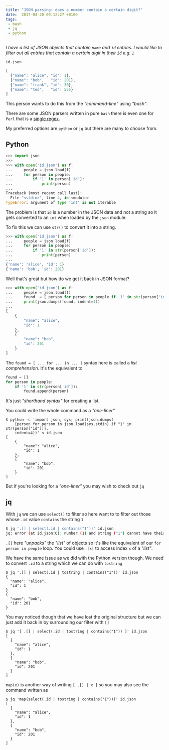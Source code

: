 ```yaml
---
title: "JSON parsing: does a number contain a certain digit?"
date:  2017-04-20 09:12:27 +0100
tags:
 - bash
 - jq
 - python
---
```


<em>I have a list of JSON objects that contain `name` and `id` 
entries. I would like to filter out all entries that contain
a certain digit in their `id` e.g. `1`</em>

`id.json`

```javascript
[ 
  {"name": "alice", "id": 1},
  {"name": "bob",   "id": 201},
  {"name": "frank", "id": 30},
  {"name": "ted",   "id": 555}
]
```

This person wants to do this from the *"command-line"* using *"bash"*.

There are some JSON parsers written in pure `bash` there is even one
for `Perl` that is a [single regex](http://www.perlmonks.org/?node_id=995856).

My preferred options are `python` or `jq` but there are many to choose from.

## Python

```python
>>> import json
>>> 
>>> with open('id.json') as f:
...     people = json.load(f)
...     for person in people:
...         if '1' in person['id']:
...             print(person)
... 
Traceback (most recent call last):
  File "<stdin>", line 4, in <module>
TypeError: argument of type 'int' is not iterable
```

The problem is that `id` is a number in the JSON data
and not a string so it gets converted to an `int` when
loaded by the `json` module.

To fix this we can use `str()` to convert it into a string.

```python
>>> with open('id.json') as f:
...     people = json.load(f)
...     for person in people:
...         if '1' in str(person['id']):
...             print(person)
... 
{'name': 'alice', 'id': 1}
{'name': 'bob', 'id': 201}
```

Well that's great but how do we get it back in JSON format?

```python
>>> with open('id.json') as f:
...     people = json.load(f)
...     found  = [ person for person in people if '1' in str(person['id']) ]
...     print(json.dumps(found, indent=4))
... 
[
    {
        "name": "alice", 
        "id": 1
    }, 
    {
        "name": "bob", 
        "id": 201
    }
]
```

The `found = [ ... for ... in ... ]` syntax here is called a *list comprehension*. 
It's the equivalent to

```python
found = []
for person in people:
    if '1' in str(person['id']):
        found.append(person)
```

It's just *"shorthand syntax"* for creating a list.

You could write the whole command as a *"one-liner"* 

```jq
$ python -c 'import json, sys; print(json.dumps(
    [person for person in json.load(sys.stdin) if "1" in str(person["id"])], 
    indent=4))' < id.json
[
    {
        "name": "alice", 
        "id": 1
    }, 
    {
        "name": "bob", 
        "id": 201
    }
]
```

But if you're looking for a *"one-liner"* you may wish to check out `jq`

## jq

With `jq` we can use `select()` to filter so here want to to filter
out those whose `.id` value `contains` the string `1`

```bash
$ jq '.[] | select(.id | contains("1"))' id.json
jq: error (at id.json:6): number (1) and string ("1") cannot have their containment checked
```

`.[]` here *"unpacks"* the *"list"* of objects so it's like the
equivalent of our `for person in people` loop. You could use 
`.[x]` to access index `x` of a *"list"*.

We have the same issue as we did with the Python version though.
We need to convert `.id` to a string which we can do with `tostring`

```jq
$ jq '.[] | select(.id | tostring | contains("1"))' id.json
{
  "name": "alice",
  "id": 1
}
{
  "name": "bob",
  "id": 201
}
```

You may noticed though that we have lost the original structure
but we can just add it back in by surrounding our filter with `[]`

```jq
$ jq '[ .[] | select(.id | tostring | contains("1")) ]' id.json
[
  {
    "name": "alice",
    "id": 1
  },
  {
    "name": "bob",
    "id": 201
  }
]
```

`map(x)` is another way of writing `[ .[] | x ]` so you may also
see the command written as

```jq
$ jq 'map(select(.id | tostring | contains("1")))' id.json
[
  {
    "name": "alice",
    "id": 1
  },
  {
    "name": "bob",
    "id": 201
  }
]
```

